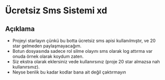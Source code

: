 # Ücretsiz Sms Sistemi xd

## Açıklama

- Projeyi starlayın çünkü bu botta ücretsiz sms apisi kullanılmıştır, ve 20 star gelmeden paylaşmayacağım.
- Botun dosyasında sadece rol silme olayını sms olarak log attırma var onuda örnek olarak koydum zaten.
- Siz ekstra olarak eklersiniz vede kullanırsınız (proje 20 star almazsa nah kullanırsınız).
- Neyse benlik bu kadar kodlar bana ait değil çaktırmayın
